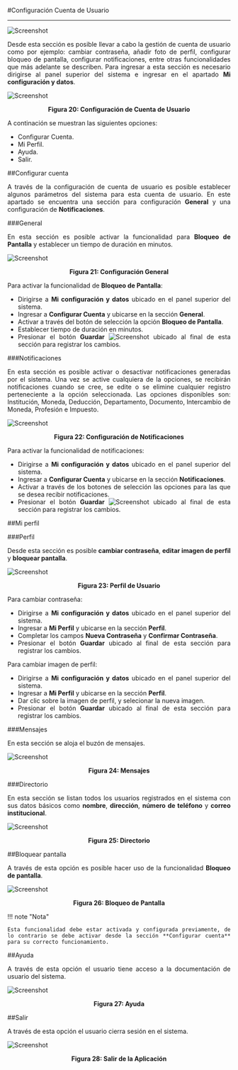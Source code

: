 #Configuración Cuenta de Usuario  
********************************
<div style="text-align: justify;" >

![Screenshot](../img/logokavac.png#imagen)

Desde esta sección es posible llevar a cabo la gestión de cuenta de usuario como por ejemplo: cambiar contraseña, añadir foto de perfil, configurar bloqueo de pantalla, configurar notificaciones, entre otras funcionalidades que más adelante se describen.	Para ingresar a esta sección es necesario dirigirse al panel superior del sistema e ingresar en el apartado **Mi configuración y datos**. 

![Screenshot](../img/figure_20.png)<div style="text-align: center;font-weight: bold">Figura 20: Configuración de Cuenta de Usuario</div>

A continación se muestran las siguientes opciones: 

-	Configurar Cuenta. 
-	Mi Perfil.  
-	Ayuda.
-	Salir.

##Configurar cuenta 

A través de la configuración de cuenta de usuario es posible establecer algunos parámetros del sistema para esta cuenta de usuario. En este apartado se encuentra una sección para configuración **General** y una configuración de **Notificaciones**.

###General

En esta sección es posible activar la funcionalidad para **Bloqueo de Pantalla** y establecer un tiempo de duración en minutos.

![Screenshot](../img/figure_21.png)<div style="text-align: center;font-weight: bold">Figura 21: Configuración General</div>

Para activar la funcionalidad de **Bloqueo de Pantalla**:

- Dirigirse a **Mi configuración y datos** ubicado en el panel superior del sistema.
- Ingresar a **Configurar Cuenta** y ubicarse en la sección **General**.
- Activar a través del botón de selección la opción **Bloqueo de Pantalla**.
- Establecer tiempo de duración en minutos. 
- Presionar el botón **Guardar** ![Screenshot](../img/save.png) ubicado al final de esta sección para registrar los cambios.


###Notificaciones

En esta sección es posible activar o desactivar notificaciones generadas por el sistema. 
Una vez se active cualquiera de la opciones, se recibirán notificaciones cuando se cree, se edite o se elimine cualquier registro perteneciente a la opción seleccionada.   Las opciones disponibles son: Institución, Moneda, Deducción, Departamento, Documento, Intercambio de Moneda, Profesión e Impuesto. 

![Screenshot](../img/figure_22.png)<div style="text-align: center;font-weight: bold">Figura 22: Configuración de Notificaciones</div>

Para activar la funcionalidad de notificaciones:

- Dirigirse a **Mi configuración y datos** ubicado en el panel superior del sistema.
- Ingresar a **Configurar Cuenta** y ubicarse en la sección **Notificaciones**.
- Activar a través de los botones de selección las opciones para las que se desea recibir notificaciones.  
- Presionar el botón **Guardar** ![Screenshot](../img/save.png) ubicado al final de esta sección para registrar los cambios.

##Mi perfil

###Perfil

Desde esta sección es posible **cambiar contraseña**, **editar imagen de perfil** y **bloquear pantalla**. 

![Screenshot](../img/figure_23.png)<div style="text-align: center;font-weight: bold">Figura 23: Perfil de Usuario</div> 

Para cambiar contraseña:

- Dirigirse a **Mi configuración y datos** ubicado en el panel superior del sistema.
- Ingresar a **Mi Perfil** y ubicarse en la sección **Perfil**.
- Completar los campos **Nueva Contraseña** y **Confirmar Contraseña**.  
- Presionar el botón **Guardar** ubicado al final de esta sección para registrar los cambios.  

Para cambiar imagen de perfil:

- Dirigirse a **Mi configuración y datos** ubicado en el panel superior del sistema.
- Ingresar a **Mi Perfil** y ubicarse en la sección **Perfil**.
- Dar clic sobre la imagen de perfil, y selecionar la nueva imagen.  
- Presionar el botón **Guardar** ubicado al final de esta sección para registrar los cambios.  


###Mensajes

En esta sección se aloja el buzón de mensajes.  

![Screenshot](../img/figure_24.png)<div style="text-align: center;font-weight: bold">Figura 24: Mensajes</div> 

###Directorio

En esta sección se listan todos los usuarios registrados en el sistema con sus datos básicos como **nombre**, **dirección**, **número de teléfono** y **correo institucional**.

![Screenshot](../img/figure_25.png)<div style="text-align: center;font-weight: bold">Figura 25: Directorio</div>


##Bloquear pantalla 

A través de esta opción es posible hacer uso de la funcionalidad **Bloqueo de pantalla**. 

![Screenshot](../img/figure_26.png)<div style="text-align: center;font-weight: bold">Figura 26: Bloqueo de Pantalla</div> 

!!! note "Nota"
	
	Esta funcionalidad debe estar activada y configurada previamente, de lo contrario se debe activar desde la sección **Configurar cuenta** para su correcto funcionamiento. 

##Ayuda

A través de esta opción el usuario tiene acceso a la documentación de usuario del sistema. 

![Screenshot](../img/figure_27.png)<div style="text-align: center;font-weight: bold">Figura 27: Ayuda</div> 

##Salir

A través de esta opción el usuario cierra sesión en el sistema. 

![Screenshot](../img/figure_28.png)<div style="text-align: center;font-weight: bold">Figura 28: Salir de la Aplicación</div> 

